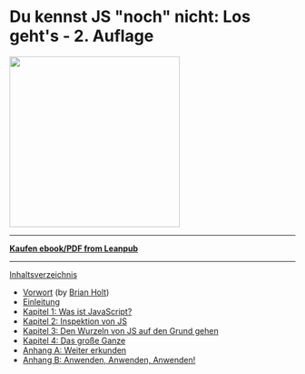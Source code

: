 # Du kennst JS "noch" nicht: Los geht's - 2. Auflage

<img src="images/cover.png" width="300">

-----

**[Kaufen ebook/PDF from Leanpub](https://leanpub.com/ydkjsy-get-started)**

-----

[Inhaltsverzeichnis](toc.md)

* [Vorwort](foreword.md) (by [Brian Holt](https://twitter.com/holtbt))
* [Einleitung](../preface.md)
* [Kapitel 1: Was ist JavaScript?](ch1.md)
* [Kapitel 2: Inspektion von JS](ch2.md)
* [Kapitel 3: Den Wurzeln von JS auf den Grund gehen](ch3.md)
* [Kapitel 4: Das große Ganze](ch4.md)
* [Anhang A: Weiter erkunden](apA.md)
* [Anhang B: Anwenden, Anwenden, Anwenden!](apB.md)
